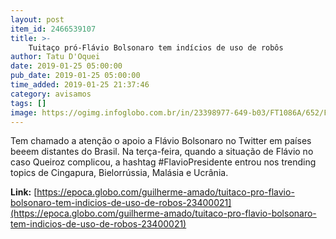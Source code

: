 ```yaml
---
layout: post
item_id: 2466539107
title: >-
    Tuitaço pró-Flávio Bolsonaro tem indícios de uso de robôs
author: Tatu D'Oquei
date: 2019-01-25 05:00:00
pub_date: 2019-01-25 05:00:00
time_added: 2019-01-25 21:37:46
category: avisamos
tags: []
image: https://ogimg.infoglobo.com.br/in/23398977-649-b03/FT1086A/652/Flavio-Bolsonaro.jpg
---
```


Tem chamado a atenção o apoio a Flávio Bolsonaro no Twitter em países beeem distantes do Brasil. Na terça-feira, quando a situação de Flávio no caso Queiroz complicou, a hashtag #FlavioPresidente entrou nos trending topics de Cingapura, Bielorrússia, Malásia e Ucrânia.

**Link:** [https://epoca.globo.com/guilherme-amado/tuitaco-pro-flavio-bolsonaro-tem-indicios-de-uso-de-robos-23400021](https://epoca.globo.com/guilherme-amado/tuitaco-pro-flavio-bolsonaro-tem-indicios-de-uso-de-robos-23400021)

